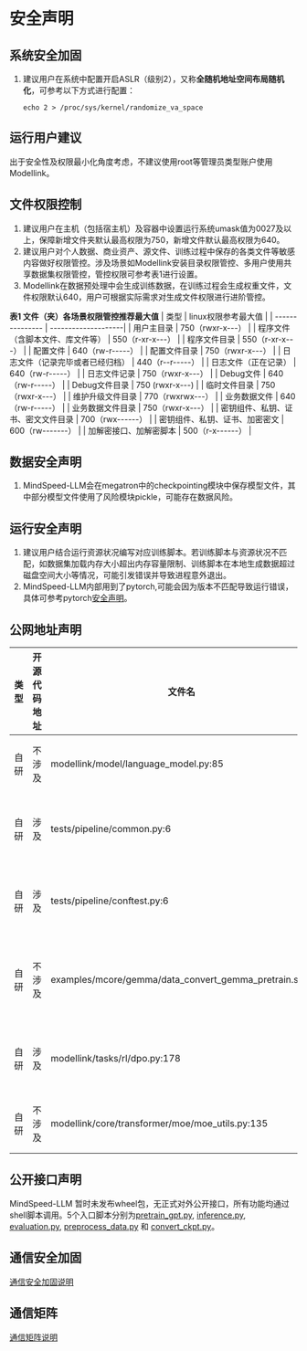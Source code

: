 # 安全声明
## 系统安全加固
1. 建议用户在系统中配置开启ASLR（级别2），又称**全随机地址空间布局随机化**，可参考以下方式进行配置：
    ```
    echo 2 > /proc/sys/kernel/randomize_va_space
    ```

## 运行用户建议
出于安全性及权限最小化角度考虑，不建议使用root等管理员类型账户使用Modellink。

## 文件权限控制
1. 建议用户在主机（包括宿主机）及容器中设置运行系统umask值为0027及以上，保障新增文件夹默认最高权限为750，新增文件默认最高权限为640。
2. 建议用户对个人数据、商业资产、源文件、训练过程中保存的各类文件等敏感内容做好权限管控。涉及场景如Modellink安装目录权限管控、多用户使用共享数据集权限管控，管控权限可参考表1进行设置。
3. Modellink在数据预处理中会生成训练数据，在训练过程会生成权重文件，文件权限默认640，用户可根据实际需求对生成文件权限进行进阶管控。

**表1 文件（夹）各场景权限管控推荐最大值**
| 类型          | linux权限参考最大值 |
| --------------- | --------------------|
| 用户主目录                          |    750（rwxr-x---）                |
| 程序文件（含脚本文件、库文件等）      |    550（r-xr-x---）                |
| 程序文件目录                        |    550（r-xr-x---）                |
| 配置文件                            |    640（rw-r-----）                |
| 配置文件目录                        |    750（rwxr-x---）                |
| 日志文件（记录完毕或者已经归档）      |    440（r--r-----）                |
| 日志文件（正在记录）                 |    640（rw-r-----）                |
| 日志文件记录                        |    750（rwxr-x---）                |
| Debug文件                          |    640（rw-r-----）                |
| Debug文件目录                      |    750 (rwxr-x---)                 |
| 临时文件目录                       |     750（rwxr-x---）                |
| 维护升级文件目录                    |    770（rwxrwx---）                |
| 业务数据文件                       |     640（rw-r-----）                |
| 业务数据文件目录                   |     750（rwxr-x---）                |
| 密钥组件、私钥、证书、密文文件目录   |     700（rwx------）                |
| 密钥组件、私钥、证书、加密密文      |     600（rw-------）                |
| 加解密接口、加解密脚本             |     500（r-x------）                |



## 数据安全声明

1. MindSpeed-LLM会在megatron中的checkpointing模块中保存模型文件，其中部分模型文件使用了风险模块pickle，可能存在数据风险。


## 运行安全声明

1. 建议用户结合运行资源状况编写对应训练脚本。若训练脚本与资源状况不匹配，如数据集加载内存大小超出内存容量限制、训练脚本在本地生成数据超过磁盘空间大小等情况，可能引发错误并导致进程意外退出。
2. MindSpeed-LLM内部用到了pytorch,可能会因为版本不匹配导致运行错误，具体可参考pytorch[安全声明](https://gitee.com/ascend/pytorch#%E5%AE%89%E5%85%A8%E5%A3%B0%E6%98%8E)。


## 公网地址声明

| 类型     | 开源代码地址                                                                                                         | 文件名                                                                | 公网IP地址/公网URL地址/域名/邮箱地址                                                                                                                     | 用途说明      |
|--------|----------------------------------------------------------------------------------------------------------------|--------------------------------------------------------------------|--------------------------------------------------------------------------------------------------------------------------------------------|-----------|
| 自研 | 不涉及                                                                                                            | modellink/model/language_model.py:85                                                        | https://github.com/kingoflolz/mesh-transformer-jax/                                                                          | 详情地址      |
| 自研 | 涉及                                                                                                            | tests/pipeline/common.py:6                                                          | https://github.com/microsoft/DeepSpeed/blob/master/tests/unit/common.py                                                                        | 源代码地址      |
| 自研 | 涉及                                                                                                            | tests/pipeline/conftest.py:6                                                        | https://github.com/microsoft/DeepSpeed/blob/master/tests/conftest.py                                                                          | 源代码地址      |
| 自研 | 不涉及                                                                                                            | examples/mcore/gemma/data_convert_gemma_pretrain.sh:5                               | https://huggingface.co/datasets/pleisto/wikipedia-cn-20230720-filtered/resolve/main/wikipedia-cn-20230720-filtered.json?download=true  | 数据下载地址      |
| 自研 | 涉及                                                                                                            | modellink/tasks/rl/dpo.py:178                                                       | https://github.com/huggingface/trl/blob/main/trl/trainer/dpo_trainer.py                                                                          | 源代码地址      |
| 自研 | 不涉及                                                                                                            | modellink/core/transformer/moe/moe_utils.py:135                                     | https://arxiv.org/abs/2101.03961               | 论文地址      |

## 公开接口声明
MindSpeed-LLM 暂时未发布wheel包，无正式对外公开接口，所有功能均通过shell脚本调用。5个入口脚本分别为[pretrain_gpt.py](https://gitee.com/ascend/ModelLink/blob/master/pretrain_gpt.py), [inference.py](https://gitee.com/ascend/ModelLink/blob/master/inference.py), [evaluation.py](https://gitee.com/ascend/ModelLink/blob/master/evaluation.py), [preprocess_data.py](https://gitee.com/ascend/ModelLink/blob/master/preprocess_data.py) 和 [convert_ckpt.py](https://gitee.com/ascend/ModelLink/blob/master/convert_ckpt.py)。


## 通信安全加固

[通信安全加固说明](https://gitee.com/ascend/pytorch/blob/master/SECURITYNOTE.md#%E9%80%9A%E4%BF%A1%E5%AE%89%E5%85%A8%E5%8A%A0%E5%9B%BA
)

## 通信矩阵

[通信矩阵说明](https://gitee.com/ascend/pytorch/blob/master/SECURITYNOTE.md#%E9%80%9A%E4%BF%A1%E7%9F%A9%E9%98%B5%E4%BF%A1%E6%81%AF)
